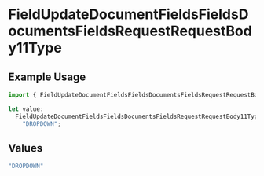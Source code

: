 # FieldUpdateDocumentFieldsFieldsDocumentsFieldsRequestRequestBody11Type

## Example Usage

```typescript
import { FieldUpdateDocumentFieldsFieldsDocumentsFieldsRequestRequestBody11Type } from "@documenso/sdk-typescript/models/operations";

let value:
  FieldUpdateDocumentFieldsFieldsDocumentsFieldsRequestRequestBody11Type =
    "DROPDOWN";
```

## Values

```typescript
"DROPDOWN"
```